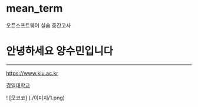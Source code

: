 # mean_term
오픈소프트웨어 실습 중간고사

# 안녕하세요 양수민입니다

*******

<https://www.kiu.ac.kr>

[경일대학교](https://www.kiu.ac.kr)

! [모코코] (./이미지/1.png)
